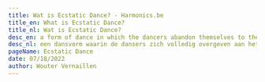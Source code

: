 ```yaml
---
title: Wat is Ecstatic Dance? - Harmonics.be
title_en: What is Ecstatic Dance?
title_nl: Wat is Ecstatic Dance?
desc_en: a form of dance in which the dancers abandon themselves to the rhythm and move freely, as the music leads them...
desc_nl: een dansvorm waarin de dansers zich volledig overgeven aan het ritme van de muziek en vrij bewegen...
pageName: Ecstatic Dance
date: 07/18/2022
author: Wouter Vernaillen
---
```


<TranslatedSection>
<template #nl>
Ecstatic dance is een dansvorm waarin de dansers zich volledig overgeven aan het ritme van de muziek en vrij bewegen terwijl de muziek hen helpt spanning en geblokkeerde energie los te laten, wat hen op volledig een natuurlijke manier in trance of zelf in ecstase brengt.

Dansers voelen een diepe connectie met hun eigen emoties en die van anderen. Het meditatieve aspect van de dans helpt omgaan met stress en innerlijke rust te vinden. Men voelt zich gerevitaliseerd door het proces.

### De structuur van een ED sessie

* Een Ecstatic Dance sessie start gewoonlijke met een vorm van meditatie of yoga, wat de dansers toelaat om bewust te verbinden met hun innerlijke zelf en volledig aanwezig te zijn in het moment en in hun lichaam.
* De muziek bouwt langzaam op en neemt de dansers mee op een reis van ecstatische gevoelens en bewegingen.  
* Na het bereiken van een eerste piek, bouwt de muziek terug af, om de dansers toe te laten te herconnecteren en het zaligmakende gevoel te ervaren en integreren.
* Deze golf wordt 2 of 3 maal herhaald. Sessies duren gewoonlijk zo'n 2 tot 3 uur.

### De locatie voor een ED sessie

Al is het niet noodzakelijk, toch werkt een ED sessie het best in een groene, open omgeving. The connectie met natuur versterkt de verbinding met de eigen innerlijke wereld en met de omgeving.

### Enkele richtlijnen

Als danser ben je welkom zoals je bent, je wordt uitgenodigd om vrij te bewegen en je te laten leiden door je eigen lichaam en gevoelens.

Deze richtlijnen zorgen ervoor dat elkeen de dans ten volle kan ervaren op een veilige en bewuste manier:

* er wordt niet gepraat tijdens de dans
* geen alcohol, sigaretten of drugs
* we dansen blootvoets, zonder schoenen (sterk aangeraden)
* respecteer de ruimte van de andere dansers

### Videos

Deze video, gemaakt door [Sophie Sôfrēē of Wakamaia](https://www.wakamaia.love/), begint met een begeleide meditatie, gevolgd door een prachtige sound journey and dans:
<iframe src="https://www.youtube.com/embed/9CEnSTruBBg" frameborder="0" allow="accelerometer; autoplay; clipboard-write; encrypted-media; gyroscope; picture-in-picture" allowfullscreen class="proseIframe"></iframe>

Om een goed beeld te krijgen van de ecstatische aard van de dans raad ik deze documentaire aan van de [ED tribe in Koh Phangan, Thailand](https://www.facebook.com/EcstaticDanceThailand/):
<iframe src="https://www.youtube.com/embed/lY41coxPKuY" frameborder="0" allow="accelerometer; autoplay; clipboard-write; encrypted-media; gyroscope; picture-in-picture" allowfullscreen class="proseIframe"></iframe>

De prachtige "Ecstatic flow" video door [Odessa Amsterdam](https://www.odessa.amsterdam):

<iframe src="https://www.youtube.com/embed/N9Ft3UKDPWI" frameborder="0" allow="accelerometer; autoplay; clipboard-write; encrypted-media; gyroscope; picture-in-picture" allowfullscreen class="proseIframe"></iframe>

</template>
<template #en>
Ecstatic dance is a form of dance in which the dancers surrender to the rhythm of the music and move freely as the music helps them to release tension and blocked energy, bringing them into trance and even ecstasy.

Dancers feel deeply connected with their own emotions and with others. The meditative aspect of the dance helps people cope with stress and find inner peace. Feeling revitalised by the process.

### The structure of an ED session

* Ecstatic Dance session usually starts with a form of meditation or yoga, allowing the dancers to connect consciously with their inner self and be fully present in the moment and in their body.
* The music steadily builds up and takes the dancers on a journey of ecstatic feelings and movement.  
* After reaching an initial high ecstatic state, the music slows down again, allowing the dancers to reconnect, feel and integrate the created bliss.
* This wave is repeated 2 or 3 times. Sessions usually take about 2 to 3 hours.

### The setting of an ED session

Although it is not prescribed, an ED session works best in a green, open environment. The connection with nature strengthens the connection with one's inner world and surroundings.

### A few guidelines

As a dancer you are welcome as you are, you are invited to move as you feel and let your body guide you.

These rules are designed to allow each dancer to fully experience the dance in a safe and conscious way:

* no chatting during the dance
* no alcohol, cigarettes or drugs
* dance barefoot, no shoes (highly recommended)
* repect the space of your fellow dancers

### Videos

This video, created by [Sophie Sôfrēē of Wakamaia](https://www.wakamaia.love/), starts with a guided meditation, followed by a beautiful sound journey and dance:
<iframe src="https://www.youtube.com/embed/9CEnSTruBBg" frameborder="0" allow="accelerometer; autoplay; clipboard-write; encrypted-media; gyroscope; picture-in-picture" allowfullscreen class="proseIframe"></iframe>

To get a good idea of the ecstatic nature of the dance, I can recommend this documentary by the [ED tribe in Koh Phangan, Thailand](https://www.facebook.com/EcstaticDanceThailand/):
<iframe src="https://www.youtube.com/embed/lY41coxPKuY" frameborder="0" allow="accelerometer; autoplay; clipboard-write; encrypted-media; gyroscope; picture-in-picture" allowfullscreen class="proseIframe"></iframe>

"Ecstatic flow" video by [Odessa Amsterdam](https://www.odessa.amsterdam):

<iframe src="https://www.youtube.com/embed/N9Ft3UKDPWI" frameborder="0" allow="accelerometer; autoplay; clipboard-write; encrypted-media; gyroscope; picture-in-picture" allowfullscreen class="proseIframe"></iframe>

</template>
</TranslatedSection>

